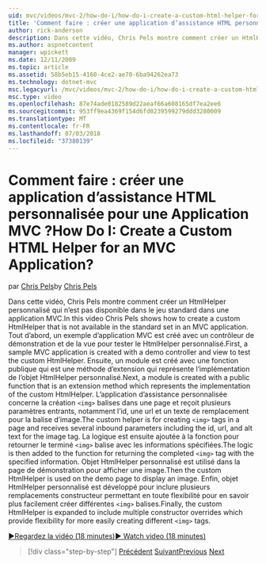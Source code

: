 ```yaml
---
uid: mvc/videos/mvc-2/how-do-i/how-do-i-create-a-custom-html-helper-for-an-mvc-application
title: 'Comment faire : créer une application d’assistance HTML personnalisée pour une Application MVC ? | Microsoft Docs'
author: rick-anderson
description: Dans cette vidéo, Chris Pels montre comment créer un HtmlHelper personnalisé qui n’est pas disponible dans le jeu standard dans une application MVC. Tout d’abord, une application MVC d’exemple...
ms.author: aspnetcontent
manager: wpickett
ms.date: 12/11/2009
ms.topic: article
ms.assetid: 58b5eb15-4160-4ce2-ae70-6ba94262ea73
ms.technology: dotnet-mvc
msc.legacyurl: /mvc/videos/mvc-2/how-do-i/how-do-i-create-a-custom-html-helper-for-an-mvc-application
msc.type: video
ms.openlocfilehash: 87e74ade0182589d22aeaf66a608165df7ea2ee6
ms.sourcegitcommit: 953ff9ea4369f154d6fd0239599279ddd3280009
ms.translationtype: MT
ms.contentlocale: fr-FR
ms.lasthandoff: 07/03/2018
ms.locfileid: "37380139"
---
```

<a name="how-do-i-create-a-custom-html-helper-for-an-mvc-application"></a><span data-ttu-id="ef4c7-105">Comment faire : créer une application d’assistance HTML personnalisée pour une Application MVC ?</span><span class="sxs-lookup"><span data-stu-id="ef4c7-105">How Do I: Create a Custom HTML Helper for an MVC Application?</span></span>
====================
<span data-ttu-id="ef4c7-106">par [Chris Pels](https://twitter.com/chrispels)</span><span class="sxs-lookup"><span data-stu-id="ef4c7-106">by [Chris Pels](https://twitter.com/chrispels)</span></span>

<span data-ttu-id="ef4c7-107">Dans cette vidéo, Chris Pels montre comment créer un HtmlHelper personnalisé qui n’est pas disponible dans le jeu standard dans une application MVC.</span><span class="sxs-lookup"><span data-stu-id="ef4c7-107">In this video Chris Pels shows how to create a custom HtmlHelper that is not available in the standard set in an MVC application.</span></span> <span data-ttu-id="ef4c7-108">Tout d’abord, un exemple d’application MVC est créé avec un contrôleur de démonstration et de la vue pour tester le HtmlHelper personnalisé.</span><span class="sxs-lookup"><span data-stu-id="ef4c7-108">First, a sample MVC application is created with a demo controller and view to test the custom HtmlHelper.</span></span> <span data-ttu-id="ef4c7-109">Ensuite, un module est créé avec une fonction publique qui est une méthode d’extension qui représente l’implémentation de l’objet HtmlHelper personnalisé.</span><span class="sxs-lookup"><span data-stu-id="ef4c7-109">Next, a module is created with a public function that is an extension method which represents the implementation of the custom HtmlHelper.</span></span> <span data-ttu-id="ef4c7-110">L’application d’assistance personnalisée concerne la création `<img>` balises dans une page et reçoit plusieurs paramètres entrants, notamment l’id, une url et un texte de remplacement pour la balise d’image.</span><span class="sxs-lookup"><span data-stu-id="ef4c7-110">The custom helper is for creating `<img>` tags in a page and receives several inbound parameters including the id, url, and alt text for the image tag.</span></span> <span data-ttu-id="ef4c7-111">La logique est ensuite ajoutée à la fonction pour retourner le terminé `<img>` balise avec les informations spécifiées.</span><span class="sxs-lookup"><span data-stu-id="ef4c7-111">The logic is then added to the function for returning the completed `<img>` tag with the specified information.</span></span> <span data-ttu-id="ef4c7-112">Objet HtmlHelper personnalisé est utilisé dans la page de démonstration pour afficher une image.</span><span class="sxs-lookup"><span data-stu-id="ef4c7-112">Then the custom HtmlHelper is used on the demo page to display an image.</span></span> <span data-ttu-id="ef4c7-113">Enfin, objet HtmlHelper personnalisé est développé pour inclure plusieurs remplacements constructeur permettant en toute flexibilité pour en savoir plus facilement créer différentes `<img>` balises.</span><span class="sxs-lookup"><span data-stu-id="ef4c7-113">Finally, the custom HtmlHelper is expanded to include multiple constructor overrides which provide flexibility for more easily creating different `<img>` tags.</span></span>

[<span data-ttu-id="ef4c7-114">&#9654;Regardez la vidéo (18 minutes)</span><span class="sxs-lookup"><span data-stu-id="ef4c7-114">&#9654; Watch video (18 minutes)</span></span>](https://channel9.msdn.com/Blogs/ASP-NET-Site-Videos/how-do-i-create-a-custom-html-helper-for-an-mvc-application)

> [!div class="step-by-step"]
> <span data-ttu-id="ef4c7-115">[Précédent](how-do-i-implement-view-models-to-manage-data-for-aspnet-mvc-views.md)
> [Suivant](how-do-i-work-with-model-binders-in-an-mvc-application.md)</span><span class="sxs-lookup"><span data-stu-id="ef4c7-115">[Previous](how-do-i-implement-view-models-to-manage-data-for-aspnet-mvc-views.md)
[Next](how-do-i-work-with-model-binders-in-an-mvc-application.md)</span></span>

